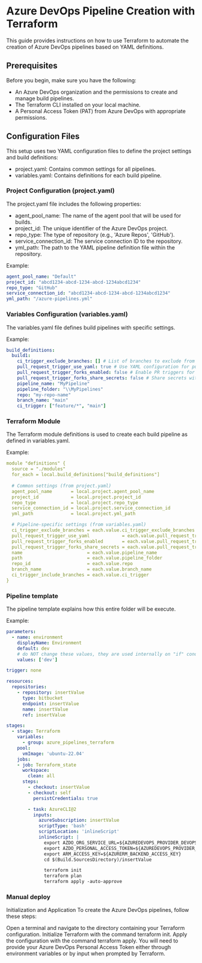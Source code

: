 # Azure DevOps Pipeline Creation with Terraform

This guide provides instructions on how to use Terraform to automate the creation of Azure DevOps pipelines based on YAML definitions.

## Prerequisites

Before you begin, make sure you have the following:

- An Azure DevOps organization and the permissions to create and manage build pipelines.
- The Terraform CLI installed on your local machine.
- A Personal Access Token (PAT) from Azure DevOps with appropriate permissions.

## Configuration Files

This setup uses two YAML configuration files to define the project settings and build definitions:

- project.yaml: Contains common settings for all pipelines.
- variables.yaml: Contains definitions for each build pipeline.

### Project Configuration (project.yaml)

The project.yaml file includes the following properties:

- agent_pool_name: The name of the agent pool that will be used for builds.
- project_id: The unique identifier of the Azure DevOps project.
- repo_type: The type of repository (e.g., 'Azure Repos', 'GitHub').
- service_connection_id: The service connection ID to the repository.
- yml_path: The path to the YAML pipeline definition file within the repository.

Example:
```yaml
agent_pool_name: "Default"
project_id: "abcd1234-abcd-1234-abcd-1234abcd1234"
repo_type: "GitHub"
service_connection_id: "abcd1234-abcd-1234-abcd-1234abcd1234"
yml_path: "/azure-pipelines.yml" 
```

### Variables Configuration (variables.yaml)
The variables.yaml file defines build pipelines with specific settings.

Example:
```yaml
build_definitions:
  build1:
    ci_trigger_exclude_branches: [] # List of branches to exclude from CI triggers
    pull_request_trigger_use_yaml: true # Use YAML configuration for pull request triggers
    pull_request_trigger_forks_enabled: false # Enable PR triggers for forks
    pull_request_trigger_forks_share_secrets: false # Share secrets with PR triggers from forks
    pipeline_name: "MyPipeline"
    pipeline_folder: "\\MyPipelines"
    repo: "my-repo-name"
    branch_name: "main"
    ci_trigger: ["feature/*", "main"]
```

### Terraform Module
The Terraform module definitions is used to create each build pipeline as defined in variables.yaml.

Example:
```yaml
module "definitions" {
  source = "./modules"
  for_each = local.build_definitions["build_definitions"]
  
  # Common settings (from project.yaml)
  agent_pool_name       = local.project.agent_pool_name
  project_id            = local.project.project_id
  repo_type             = local.project.repo_type
  service_connection_id = local.project.service_connection_id
  yml_path              = local.project.yml_path

  # Pipeline-specific settings (from variables.yaml)
  ci_trigger_exclude_branches = each.value.ci_trigger_exclude_branches
  pull_request_trigger_use_yaml            = each.value.pull_request_trigger_use_yaml
  pull_request_trigger_forks_enabled       = each.value.pull_request_trigger_forks_enabled
  pull_request_trigger_forks_share_secrets = each.value.pull_request_trigger_forks_share_secrets
  name                        = each.value.pipeline_name
  path                        = each.value.pipeline_folder
  repo_id                     = each.value.repo
  branch_name                 = each.value.branch_name
  ci_trigger_include_branches = each.value.ci_trigger
}
```

### Pipeline template
The pipeline template explains how this entire folder will be execute.

Example:
```yaml
parameters:
  - name: environment
    displayName: Environment
    default: dev
    # do NOT change these values, they are used internally on "if" conditions
    values: ['dev']

trigger: none

resources:
  repositories:
    - repository: insertValue
      type: bitbucket
      endpoint: insertValue
      name: insertValue
      ref: insertValue

stages:
  - stage: Terraform
    variables:
      - group: azure_pipelines_terraform
    pool:
      vmImage: 'ubuntu-22.04'
    jobs:
    - job: Terraform_state
      workspace:
        clean: all
      steps:
        - checkout: insertValue
        - checkout: self
          persistCredentials: true

        - task: AzureCLI@2
          inputs:
            azureSubscription: insertValue
            scriptType: 'bash'
            scriptLocation: 'inlineScript'
            inlineScript: |
              export AZDO_ORG_SERVICE_URL=${AZUREDEVOPS_PROVIDER_DEVOPS_URL}
              export AZDO_PERSONAL_ACCESS_TOKEN=${AZUREDEVOPS_PROVIDER_PERSONAL_ACCESS_TOKEN}
              export ARM_ACCESS_KEY=${AZURERM_BACKEND_ACCESS_KEY}
              cd $(Build.SourcesDirectory)/insertValue

              terraform init
              terraform plan
              terraform apply -auto-approve
```

### Manual deploy
Initialization and Application
To create the Azure DevOps pipelines, follow these steps:

Open a terminal and navigate to the directory containing your Terraform configuration.
Initialize Terraform with the command terraform init.
Apply the configuration with the command terraform apply.
You will need to provide your Azure DevOps Personal Access Token either through environment variables or by input when prompted by Terraform.